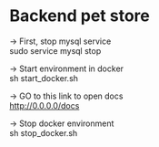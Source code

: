 # Backend pet store
-> First, stop mysql service\
sudo service mysql stop

-> Start environment in docker\
sh start_docker.sh

-> GO to this link to open docs\
http://0.0.0.0/docs

-> Stop docker environment\
sh stop_docker.sh



